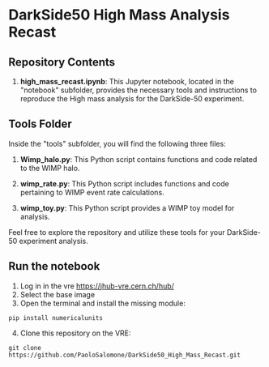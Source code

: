# DarkSide50 High Mass Analysis Recast
## Repository Contents

1. **high_mass_recast.ipynb**: This Jupyter notebook, located in the "notebook" subfolder, provides the necessary tools and instructions to reproduce the High mass analysis for the DarkSide-50 experiment.

## Tools Folder

Inside the "tools" subfolder, you will find the following three files:

1. **Wimp_halo.py**: This Python script contains functions and code related to the WIMP halo.

2. **wimp_rate.py**: This Python script includes functions and code pertaining to WIMP event rate calculations.

3. **wimp_toy.py**: This Python script provides a WIMP toy model for analysis.

Feel free to explore the repository and utilize these tools for your DarkSide-50 experiment analysis.

## Run the notebook
1. Log in in the vre  https://jhub-vre.cern.ch/hub/
2. Select the base image
3. Open the terminal and install the missing module:
```
pip install numericalunits
```
4. Clone this repository on the VRE:
```
git clone https://github.com/PaoloSalomone/DarkSide50_High_Mass_Recast.git
```
